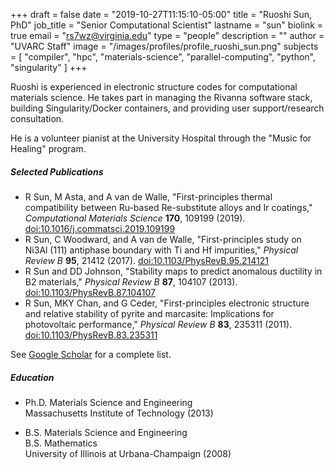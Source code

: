 +++
draft = false
date = "2019-10-27T11:15:10-05:00"
title = "Ruoshi Sun, PhD"
job_title = "Senior Computational Scientist"
lastname = "sun"
biolink = true
email = "rs7wz@virginia.edu"
type = "people"
description = ""
author = "UVARC Staff"
image = "/images/profiles/profile_ruoshi_sun.png"
subjects = [
  "compiler",
  "hpc",
  "materials-science",
  "parallel-computing",
  "python",
  "singularity"
]
+++

Ruoshi is experienced in electronic structure codes for computational materials science. He takes part in managing the Rivanna software stack, building Singularity/Docker containers, and providing user support/research consultation.

He is a volunteer pianist at the University Hospital through the "Music for Healing" program.

##### Selected Publications
- R Sun, M Asta, and A van de Walle, "First-principles thermal compatibility between Ru-based Re-substitute alloys and Ir coatings," *Computational Materials Science* **170**, 109199 (2019). [doi:10.1016/j.commatsci.2019.109199](https://doi.org/10.1016/j.commatsci.2019.109199)
- R Sun, C Woodward, and A van de Walle, "First-principles study on Ni3Al (111) antiphase boundary with Ti and Hf impurities," *Physical Review B* **95**, 21412 (2017). [doi:10.1103/PhysRevB.95.214121](https://doi.org/10.1103/PhysRevB.95.214121)
- R Sun and DD Johnson, "Stability maps to predict anomalous ductility in B2 materials," *Physical Review B* **87**, 104107 (2013). [doi:10.1103/PhysRevB.87.104107](https://doi.org/10.1103/PhysRevB.87.104107)
- R Sun, MKY Chan, and G Ceder, "First-principles electronic structure and relative stability of pyrite and marcasite: Implications for photovoltaic performance," *Physical Review B* **83**, 235311 (2011). [doi:10.1103/PhysRevB.83.235311](https://doi.org/10.1103/PhysRevB.83.235311)

See [Google Scholar](https://scholar.google.com/citations?user=SnJ0Pb8AAAAJ&hl=en) for a complete list.

##### Education
- Ph.D. Materials Science and Engineering  
Massachusetts Institute of Technology (2013)

- B.S. Materials Science and Engineering  
B.S. Mathematics  
University of Illinois at Urbana-Champaign (2008)
